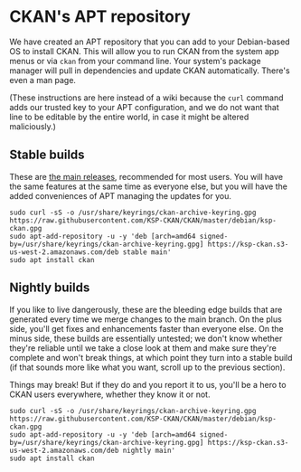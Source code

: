 # CKAN's APT repository

We have created an APT repository that you can add to your Debian-based OS to install CKAN. This will allow you to run CKAN from the system app menus or via `ckan` from your command line. Your system's package manager will pull in dependencies and update CKAN automatically. There's even a man page.

(These instructions are here instead of a wiki because the `curl` command adds our trusted key to your APT configuration, and we do not want that line to be editable by the entire world, in case it might be altered maliciously.)

## Stable builds

These are [the main releases](https://github.com/KSP-CKAN/CKAN/releases), recommended for most users. You will have the same features at the same time as everyone else, but you will have the added conveniences of APT managing the updates for you.

```
sudo curl -sS -o /usr/share/keyrings/ckan-archive-keyring.gpg https://raw.githubusercontent.com/KSP-CKAN/CKAN/master/debian/ksp-ckan.gpg
sudo apt-add-repository -u -y 'deb [arch=amd64 signed-by=/usr/share/keyrings/ckan-archive-keyring.gpg] https://ksp-ckan.s3-us-west-2.amazonaws.com/deb stable main'
sudo apt install ckan
```

## Nightly builds

If you like to live dangerously, these are the bleeding edge builds that are generated every time we merge changes to the main branch. On the plus side, you'll get fixes and enhancements faster than everyone else. On the minus side, these builds are essentially untested; we don't know whether they're reliable until we take a close look at them and make sure they're complete and won't break things, at which point they turn into a stable build (if that sounds more like what you want, scroll up to the previous section).

Things may break! But if they do and you report it to us, you'll be a hero to CKAN users everywhere, whether they know it or not.

```
sudo curl -sS -o /usr/share/keyrings/ckan-archive-keyring.gpg https://raw.githubusercontent.com/KSP-CKAN/CKAN/master/debian/ksp-ckan.gpg
sudo apt-add-repository -u -y 'deb [arch=amd64 signed-by=/usr/share/keyrings/ckan-archive-keyring.gpg] https://ksp-ckan.s3-us-west-2.amazonaws.com/deb nightly main'
sudo apt install ckan
```
